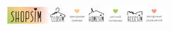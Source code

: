 <!DOCTYPE html>
<html lang="en">
    <head>
        <meta charset="utf-8"/>
        <title>closim</title>
        <meta name="viewport" content="width=device-width, initial-scale=1.0"/>
        <link rel="shortcut icon" href="/logo.png"/>
        <style>
        * {
            font-family: monospace;
            font-size: 20px;
            padding: 0;
            margin: 0;
            border: 0;
            box-sizing: border-box;
        }
        .center {
            text-align: center;
            width: 40em;
            max-width: 100%;
            padding: 1em;
            height: 20em;
            position: absolute;
            top: 0;
            bottom: 20%;
            left: 0;
            right: 0;
            margin: auto;
        }
        .footer {
            text-align: center;
            width: 20em;
            max-width: 100%;
            padding: 1em;
            height: 0;
            position: absolute;
            top: 50%;
            bottom: 0;
            left: 0;
            right: 0;
            margin: auto;
        }
        .image {
            width: 40px;
            height: 40px;
        }
        p {
            margin: 1em 0;
        }
        </style>
    </head>
    <body>
      <div class="center"><h3 id="phrase"></h3></div>
      <div class="footer"><img src="shopsim.png"/></div>
      <script src="/script.js"></script>
    </body>

</html>
